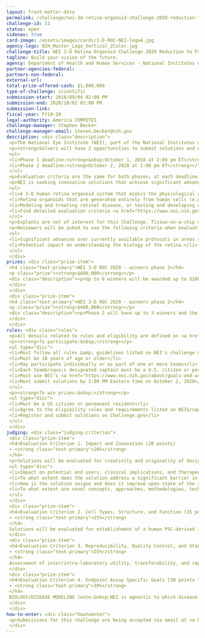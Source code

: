 ```yaml
---
layout: front-matter-data
permalink: /challenge/nei-3d-retina-organoid-challenge-2020-reduction-to-practice-3d-roc-2020/
challenge-id: 51
status: open
sidenav: true
card-image: /assets/images/cards/3-D-ROC-NEI-logo4.jpg
agency-logo: NIH_Master_Logo_Vertical_2Color.jpg
challenge-title: NEI 3-D Retina Organoid Challenge 2020 Reduction to Practice (3-D ROC 2020)
tagline: Build your vision of the future.
agency: Department of Health and Human Services - National Institutes of Health
partner-agencies-federal: 
partners-non-federal: 
external-url: 
total-prize-offered-cash: $1,000,000
type-of-challenge: scientific
submission-start: 2018/09/04 02:00 PM
submission-end: 2020/10/02 02:00 PM
submission-link:  
fiscal-year: FY19-20
legal-authority: America COMPETES
challenge-manager: Stephen Becker
challenge-manager-email: steven.becker@nih.gov 
description: <div class="description">
 <p>The National Eye Institute (NEI), part of the National Institutes of Health, is seeking in vitro, stem-cell derived 3-D human retina organoids. The goal of the challenge is to generate concrete prototypes of 3-D systems that model the cellular organization and function of the human retina.</p> 
 <p><strong>Solvers will have 2 opportunities to submit solutions and win prizes. </strong></p> 
 <ul> 
 <li>Phase 1 deadline:<strong>&nbsp;October 1, 2018 at 2:00 pm ET</strong></li> 
 <li>Phase 2 deadline:<strong>October 2, 2020 at 2:00 pm ET</strong></li> 
 </ul> 
 <p>Evaluation criteria are the same for both phases; at each deadline, teams can submit a solution that includes data supporting the scientific evaluation criteria they have accomplished to date. Full description, rules, and details of this prize competition are defined on <strong><a href="https://www.nei.nih.gov/about/goals-and-accomplishments/nei-research-initiatives/3-d-retina-organoid-challenge-3-d-roc/3-d-roc-2020-reduction-practice-challenge">NEI&rsquo;s challenge details</a></strong> page.</p> 
 <p>NEI is seeking innovative solutions that achieve significant advances over currently available retina organoids. Solutions must show publication-quality data demonstrating:</p> 
 <ul> 
 <li>A 3-D human retina organoid system that mimics the physiological and morphological features of the in vivo biology, consists of the major retina cell types (rod and cone photoreceptors, horizontal, bipolar, amacrine, and ganglion cells and Muller glia) with appropriate lamination and synaptic organization, and represents their biological functions and interplay. Components (neurons, retinal pigment epithelium [RPE], glia) may be produced separately or dissociated and recombined (1) if protocol is driven by a valuable biological question and (2) if in the process of re-assembly, specific functions/roles of cell types are delineated. Three-dimensional assembly may be achieved using various approaches, for example through self-organization that recapitulates natural development (&ldquo;true organoid&rdquo;) or through bioengineering with scaffolds, bioprinting, and/or microfluidic apparatuses.</li> 
 <li>Retina organoids that are generated entirely from human cells (e.g. derived from iPSCs, hESCs, multipotent cells, or adult cells subjected to a combination of transdifferentiation/reprogramming methods).</li> 
 <li>Modeling and treating retinal disease, or testing and developing drug (i.e., high content screening) therapies.</li> 
 <li>Find detailed evaluation criteria <a href="https://www.nei.nih.gov/about/goals-and-accomplishments/nei-research-initiatives/3-d-retina-organoid-challenge-3-d-roc/3-d-roc-2020-reduction-practice-challenge">here</a>&nbsp;under "Evaluation and Winner Selection"</li> 
 </ul> 
 <p>Explants are not of interest for this Challenge. Tissue-on-a-chip systems that use cells grown in 2-D co-culture and do not fully represent the structure, morphology, and function of the human retina are also not of interest. However, creative approaches that incorporate use of microfluidics or perfusion to enhance culture or extend duration of survival for 3-D organoid systems are acceptable.</p> 
 <p>Reviewers will be asked to use the following criteria when evaluating whether (in the form of results, graphs, images, etc.) a prototype 3-D human retina organoid meets evaluation criteria:</p> 
 <ul> 
 <li>Significant advances over currently available protocols in areas such as duration of culture, yield, and maturity/differentiation of all cell types in appropriate numbers and ratio.</li> 
 <li>Potential impact on understanding the biology of the retina.</li> 
 </ul>
 </div>
prizes: <div class="prize-item">
 <h4 class="text-primary">NEI 3-D ROC 2020 - winners phase 1</h4>
 <p class="prize"><strong>$600,000</strong></p>
 <div class="description"><p>Up to 6 winners will be awarded up to $100,000 each at Phase 1.</p>
 </div>
 </div>
 <div class="prize-item">
 <h4 class="text-primary">NEI 3-D ROC 2020 - winners phase 2</h4>
 <p class="prize"><strong>$400,000</strong></p>
 <div class="description"><p>Phase 2 will have up to 3 winners and the prize purse will total $400,000 plus any Phase 1 prize money that was not awarded for Phase 1.</p>
 </div>
 </div>
rules: <div class="rules">
 <p>All details related to rules and eligibility are defined on <a href=" https://www.nei.nih.gov/about/goals-and-accomplishments/nei-research-initiatives/3-d-retina-organoid-challenge-3-d-roc/3-d-roc-2020-reduction-practice-challenge">NEI&rsquo;s challenge details</a> page. Only complete applications will be reviewed.</p>
 <p><strong>To participate:&nbsp;</strong></p>
 <ul type="disc">
 <li>Must follow all rules &amp; guidelines listed on NEI's challenge details page.</li>
 <li>Must be 18 years of age or older</li>
 <li>May participate individually or as part of one or more teams</li>
 <li>Each team&rsquo;s designated captain must be a U.S. citizen or permanent resident</li>
 <li>Must use NEI's <a href="https://www.nei.nih.gov/about/goals-and-accomplishments/nei-research-initiatives/3-d-retina-organoid-challenge-3-d-roc/3-d-roc-2020-reduction-practice-challenge#section-id-2115">application template</a> to format submissions</li>
 <li>Must submit solutions by 2:00 PM Eastern time on October 2, 2020</li>
 </ul>
 <p><strong>To win prizes:&nbsp;</strong></p>
 <ul type="disc">
 <li>Must be a US citizen or permanent resident</li>
 <li>Agree to the eligibility rules and requirements listed on NEI&rsquo;s challenge details page</li>
 <li>Register and submit solutions on Challenge.gov</li>
 </ul>
 </div>
judging: <div class="judging-criterias">
 <div class="prize-item">
 <h4>Evaluation Criterion 1. Impact and Innovation (20 points)
 - <strong class="text-primary">20%</strong>
 </h4>
 <p>Solutions will be evaluated for creativity and originality of designs. An innovative approach may be novel, groundbreaking, or paradigm-shifting, or a creative application of existing approaches. For Phase 1 submissions, the approach should also be feasible; i.e., have a high likelihood to succeed in meeting or exceeding the scientific evaluation criteria NEI has defined. Overall, the solution should provide a novel solution to building a 3-D human retina that meets the desired scientific criteria (structure, function, morphology). Reviewers will be asked to specifically&nbsp;address:</p>
 <ul type="disc">
 <li>Impact on potential end users, clinical implications, and therapeutic advances &mdash;To what extent will the solution exert a sustained, powerful influence on the understanding of retinal diseases and accelerating research toward new&nbsp;therapies?</li>
 <li>To what extent does the solution address a significant barrier in the development of human retina organoids that are highly representative of human physiology? Does the approach speed up organoid development and differentiation time, improve yield, or increase&nbsp;production?</li>
 <li>How is the solution unique and does it improve upon state of the science for organoid&nbsp;technology?</li>
 <li>To what extent are novel concepts, approaches, methodologies, technologies or instrumentation used, or are existing approaches applied in a novel&nbsp;way?</li>
 </ul>
 </div>
 <div class="prize-item">
 <h4>Evaluation Criterion 2. Cell Types, Structure, and Function (25 points)
 - <strong class="text-primary">25%</strong>
 </h4>
 Solutions will be evaluated for establishment of a human PSC-derived in vitro retina model system that resembles the morphology of a healthy-native retina and is viable through formation of photoreceptor outer segments and/or long-term survival of retinal ganglion cells with extension of axonal processes. Reviewers will be asked to address:&nbsp;Cell Types:&nbsp;How many neuronal (or neuronal derived) cell types are stably co-cultured (rod and cone photoreceptors, bipolar cells, ganglion cells, horizontal cells, and amacrine cells, Muller glia)? Are long-term viable and functional RPE, choroid or non-neuronal cell types (e.g., pericytes, microglia, astrocytes) incorporated? To what extent does the evidence presented show presence of cell types and 3-dimensional structure. If a cell type is lacking, is there justification for why it is not present and not needed for proof of principle (i.e. the disease being modelled lacks the specific cell type)?  Structure:&nbsp;Are organoid prototypes 3-dimensional and properly oriented? To what extent do the synaptic layers recapitulate those of a laminated retina with multiple neuron classes present in numbers and proportions that represent an in vivo setting (as indicated by biomarkers of lineage and differentiation)? How many other retina and retina-relevant tissues, cells, or structures are included?  Functional characterization of cell types:&nbsp;Are all cell types in the organoid (or added to the organoid) functional through the latest viable timepoint as shown by appropriate analyses, including electrophysiology (e.g., light response and recovery for subsequent responses, etc.), retinoid recycling, cell communication, functional connectivity, fluid transport in RPE, etc.?
 </div>
 <div class="prize-item">
 <h4>Evaluation Criterion 3. Reproducibility, Quality Control, and Standardization (25 points)
 - <strong class="text-primary">25%</strong>
 </h4>
 Assessment of inter/intra-laboratory utility, transferability, and reproducibility, with conclusive evidence that organoid prototype is based on a reproducible protocol and the protocol produces a relatively standardized product. Reproducibility:&nbsp;To what extent do the data support reproducibility and standardization (e.g., data showing transferability to other labs and lack of variability from batch to batch) included?  To what extent is documentation of standardization or commercialization highlighted (i.e. cGMP protocols or patent applications)? Are the methods (part of the Appendix) sufficiently detailed such that the efforts could be reproduced (e.g., Standard operating protocols)?  Robustness:&nbsp;How do the data support advances in organoid development to decrease differentiation time, improve yield, or increase production?  Have retina organoids been characterized to show they are free of microbial contamination and chromosomal defects (i.e. karyotyping, STR analysis, FISH analysis)?  Are formal documented agreements with industry, or transferability to industry partners (MOUs, licensing, CRADA, in-kind or discounted validation) presented?
 </div>
 <div class="prize-item">
 <h4>Evaluation Criterion 4. Endpoint Assay Specific Goals (30 points for EITHER category)
 - <strong class="text-primary">30%</strong>
 </h4>
 BIOLOGY/DISEASE MODELING (note:&nbsp;NEI is agnostic to which disease is chosen, as long as technology is developed to robustly recapitulate the disease):&nbsp;Does the organoid prototype demonstrate improvement in faithful biological complexity (e.g. macula, multiple cell subtypes present in physiologically similar ratios, etc.)?  Does the model recapitulate some aspect of disease phenotype in one or more assays?  Viability and scalability:&nbsp;If grown at one organoid/well, are 90% of organoids in a plate viable, as shown by random sampling in five wells across a dish? For how long are morphological and functional features maintained? Are methods that increase the production (e.g., many dozens) of organoids and/or allow the distribution of well-characterized organoids presented to enable multiple organoids to be compared in the same experiment?  Is therapeutic intervention to treat the disease modelled with 3-D retina organoids (e.g. via gene editing, small molecules, cell replacement, etc.) demonstrated? HIGH CONTENT SCREENING:&nbsp;Are retina organoid prototypes amenable to high content screening, which may include high content imaging, drug validation/toxicology, or functional genomic screening (e.g. does not include materials known to show strong compound adsorption)? Does the model recapitulate known retina toxicities based on morphological and functional readouts? Scalability and portability:&nbsp;Are organoids grown at medium throughput (e.g., in a 96-well plate) robust? When grown at one organoid/well, are 90% of wells in a plate viable, as shown by random sampling in five wells across a dish? For how long are morphological and functional features maintained? Are methods to mass-produce (e.g., 100s) organoids such that multiple plates can be compared in the same experiment included?
 </div>
 </div>  
how-to-enter: <div class="howtoenter">
 <p>Submissions for this challenge are being accepted via email at <a href="mailto:NEI3dROC@mail.nih.gov" target="_blank" rel="noopener">NEI3dROC@mail.nih.gov</a>.</p>
 </div>
---
```

